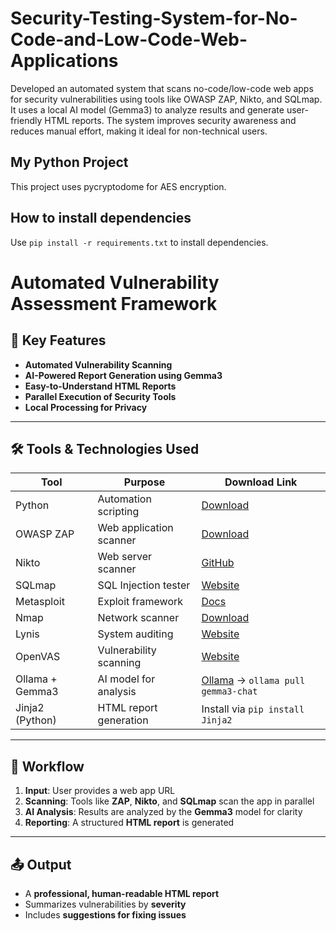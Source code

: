 # Security-Testing-System-for-No-Code-and-Low-Code-Web-Applications
Developed an automated system that scans no-code/low-code web apps for security vulnerabilities using tools like OWASP ZAP, Nikto, and SQLmap. It uses a local AI model (Gemma3) to analyze results and generate user-friendly HTML reports. The system improves security awareness and reduces manual effort, making it ideal for non-technical users.

## My Python Project
This project uses pycryptodome for AES encryption.



## How to install dependencies
Use `pip install -r requirements.txt` to install dependencies.

# Automated Vulnerability Assessment Framework

## 🔑 Key Features

- **Automated Vulnerability Scanning**
- **AI-Powered Report Generation using Gemma3**
- **Easy-to-Understand HTML Reports**
- **Parallel Execution of Security Tools**
- **Local Processing for Privacy**

---

## 🛠️ Tools & Technologies Used

| Tool               | Purpose                     | Download Link                                                                 |
|--------------------|-----------------------------|--------------------------------------------------------------------------------|
| Python             | Automation scripting         | [Download](https://www.python.org/downloads/)                                  |
| OWASP ZAP          | Web application scanner      | [Download](https://www.zaproxy.org/download/)                                  |
| Nikto              | Web server scanner           | [GitHub](https://github.com/sullo/nikto)                                       |
| SQLmap             | SQL Injection tester         | [Website](https://sqlmap.org/)                                                 |
| Metasploit         | Exploit framework            | [Docs](https://docs.metasploit.com/docs/using-metasploit/getting-started.html) |
| Nmap               | Network scanner              | [Download](https://nmap.org/download.html)                                     |
| Lynis              | System auditing              | [Website](https://cisofy.com/lynis/)                                           |
| OpenVAS            | Vulnerability scanning       | [Website](https://www.greenbone.net/en/testnow/)                               |
| Ollama + Gemma3    | AI model for analysis        | [Ollama](https://ollama.com/) → `ollama pull gemma3-chat`                      |
| Jinja2 (Python)    | HTML report generation       | Install via `pip install Jinja2`                                               |

---

## 🔄 Workflow

1. **Input**: User provides a web app URL  
2. **Scanning**: Tools like **ZAP**, **Nikto**, and **SQLmap** scan the app in parallel  
3. **AI Analysis**: Results are analyzed by the **Gemma3** model for clarity  
4. **Reporting**: A structured **HTML report** is generated  

---

## 📤 Output

- A **professional, human-readable HTML report**
- Summarizes vulnerabilities by **severity**
- Includes **suggestions for fixing issues**
